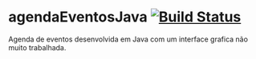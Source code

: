 # agendaEventosJava [![Build Status](https://travis-ci.org/tiagoassun/agendaEventosJava.svg?branch=master)](https://travis-ci.org/tiagoassun/agendaEventosJava)
Agenda de eventos desenvolvida em Java com um interface grafica não muito trabalhada.
